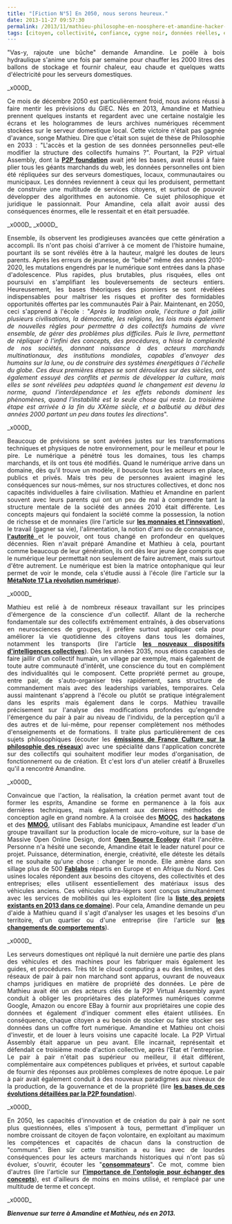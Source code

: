 ```yaml
---
title: "[Fiction N°5] En 2050, nous serons heureux."
date: 2013-11-27 09:57:30
permalink: /2013/11/mathieu-philosophe-en-noosphere-et-amandine-hacker-artiste-leader-du-fablab.html
tags: [citoyen, collectivité, confiance, cygne noir, données réelles, economie circulaire, économie de l'expérience, économie du quaternaire, économie fonctionnalité, Efficacité énergétique, innovation, intelligence collective, open innovation, open source, partage de données, Service de mobilité, sousveillance, transition générationnelle, transparence]
---
```


<p style="text-align: justify;">"Vas-y, rajoute une bûche" demande Amandine. Le poële à bois hydraulique s'anime une fois par semaine pour chauffer les 2000 litres des ballons de stockage et fournir chaleur, eau chaude et quelques watts d'électricité pour les serveurs domestiques.</p>_x000D_
<p style="text-align: justify;">Ce mois de décembre 2050 est particulièrement froid, nous avions réussi à faire mentir les prévisions du GIEC. Nés en 2013, Amandine et Mathieu prennent quelques instants et regardent avec une certaine nostalgie les écrans et les hologrammes de leurs archives numériques récemment stockées sur le serveur domestique local. Cette victoire n'était pas gagnée d'avance, songe Mathieu. Dire que c'était son sujet de thèse de Philosophie en 2033 : "L'accès et la gestion de ses données personnelles peut-elle modifier la structure des collectifs humains ?". Pourtant, la P2P virtual Assembly, dont la <a href="http://p2pfoundation.net/" target="_blank" rel="noopener"><strong>P2P foundation</strong></a> avait jeté les bases, avait réussi à faire plier tous les géants marchands du web, les données personnelles ont bien été répliquées sur des serveurs domestiques, locaux, communautaires ou municipaux. Les données reviennent à ceux qui les produisent, permettant de construire une multitude de services citoyens, et surtout de pouvoir développer des algorithmes en autonomie. Ce sujet philosophique et juridique le passionnait. Pour Amandine, cela allait avoir aussi des conséquences énormes, elle le ressentait et en était persuadée.</p>_x000D_
<!--more-->_x000D_
<p style="text-align: justify;">Ensemble, ils observent les prodigieuses avancées que cette génération a accompli. Ils n'ont pas choisi d'arriver à ce moment de l'histoire humaine, pourtant ils se sont révélés être à la hauteur, malgré les doutes de leurs parents. Après les erreurs de jeunesse, de "bébé" même des années 2010-2020, les mutations engendrés par le numérique sont entrées dans la phase d'adolescence. Plus rapides, plus brutables, plus risquées, elles ont poursuivi en s'amplifiant les bouleversements de secteurs entiers. Heureusement, les bases théoriques des pionniers se sont révélées indispensables pour maîtriser les risques et profiter des formidables opportunités offertes par les communautés Pair à Pair. Maintenant, en 2050, ceci s'apprend à l'école : "<em>Après la tradition orale, l'écriture a fait jaillir plusieurs civilisations, la démocratie, les religions, les lois mais également de nouvelles règles pour permettre à des collectifs humains de vivre ensemble, de gérer des problèmes plus difficiles. Puis le livre, permettant de répliquer à l'infini des concepts, des procédures, a hissé la complexité de nos sociétés, donnant naissance à des acteurs marchands multinationaux, des institutions mondiales, capables d'envoyer des humains sur la lune, ou de construire des systèmes énergétiques à l'échelle du globe. Ces deux premières étapes se sont déroulées sur des siècles, ont également essuyé des conflits et permis de développer la culture, mais elles se sont révélées peu adaptées quand le changement est devenu la norme, quand l'interdépendance et les effets rebonds dominent les phénomènes, quand l'instabilité est la seule chose qui reste. La troisième étape est arrivée à la fin du XXème siècle, et a balbutié au début des années 2000 partant un peu dans toutes les directions</em>".</p>_x000D_
<p style="text-align: justify;">Beaucoup de prévisions se sont avérées justes sur les transformations techniques et physiques de notre environnement, pour le meilleur et pour le pire. Le numérique a pénétré tous les domaines, tous les champs marchands, et ils ont tous été modifiés. Quand le numérique arrive dans un domaine, dès qu'il trouve un modèle, il bouscule tous les acteurs en place, publics et privés. Mais très peu de personnes avaient imaginé les conséquences sur nous-mêmes, sur nos structures collectives, et donc nos capacités individuelles à faire civilisation. Mathieu et Amandine en parlent souvent avec leurs parents qui ont un peu de mal à comprendre tant la structure mentale de la société des années 2010 était différente. Les concepts majeurs qui fondaient la société comme la possession, la notion de richesse et de monnaies (lire l'article sur <a href="https://gabrielplassat.github.io/transportsdufutur/2012/03/innovations-monnaies-les-problemes-complexes-ne-seront-jamais-resolues-par-des-solutions-simples.html" target="_blank" rel="noopener"><strong>les monnaies et l'innovation</strong></a>), le travail (gagner sa vie), l'alimentation, la notion d'ami ou de connaissance, <a href="https://gabrielplassat.github.io/transportsdufutur/2009/11/autorite-des-transports-vers-une-revolution.html" target="_blank" rel="noopener"><strong>l'autorité</strong> </a>et le pouvoir, ont tous changé en profondeur en quelques décennies. Rien n'avait préparé Amandine et Mathieu à cela, pourtant comme beaucoup de leur génération, ils ont dès leur jeune âge compris que le numérique leur permettait non seulement de faire autrement, mais surtout d'être autrement. Le numérique est bien la matrice ontophanique qui leur permet de voir le monde, cela s'étudie aussi à l'école (lire l'article sur la <a href="https://gabrielplassat.github.io/transportsdufutur/2013/08/metanote-17-la-mutation-numerique-nengendre-pas-seulement-de-nouveaux-moyens-de-transports-elle-modi.html" target="_blank" rel="noopener"><strong>MétaNote 17 La révolution numérique</strong></a>).</p>_x000D_
<p style="text-align: justify;">Mathieu est relié à de nombreux réseaux travaillant sur les principes d'émergence de la conscience d'un collectif. Allant de la recherche fondamentale sur des collectifs extrêmement entraînés, à des observations en neurosciences de groupes, il préfère surtout appliquer cela pour améliorer la vie quotidienne des citoyens dans tous les domaines, notamment les transports (lire l'article <a href="https://gabrielplassat.github.io/transportsdufutur/2013/10/les-nouveaux-dispositifs-dinnovations-collectifs.html" target="_blank" rel="noopener"><strong>les nouveaux dispositifs d'intelligences collectives</strong></a>). Dès les années 2035, nous étions capables de faire jaillir d'un collectif humain, un village par exemple, mais également de toute autre communauté d'intérêt, une conscience du tout en complément des individualités qui le composent. Cette propriété permet au groupe, entre pair, de s'auto-organiser très rapidement, sans structure de commandement mais avec des leaderships variables, temporaires. Cela aussi maintenant s'apprend à l'école ou plutôt se pratique intégralement dans les esprits mais également dans le corps. Mathieu travaille précisement sur l'analyse des modifications profondes qu'engendre l'émergence du pair à pair au niveau de l'individu, de la perception qu'il a des autres et de lui-même, pour repenser complètement nos méthodes d'enseignements et de formations. Il traite plus particulièrement de ces sujets philosophiques (écouter les <a href="http://www.franceculture.fr/emission-les-nouveaux-chemins-de-la-connaissance-philosophie-du-reseau-34-a-l%E2%80%99heure-d%E2%80%99internet-2013-" target="_blank" rel="noopener"><strong>émissions de France Culture sur la philosophie des réseaux</strong></a>) avec une spécialité dans l'application concrète sur des collectifs qui souhaitent modifier leur modes d'organisation, de fonctionnement ou de création. Et c'est lors d'un atelier créatif à Bruxelles qu'il a rencontré Amandine.</p>_x000D_
<p style="text-align: justify;">Convaincue que l'action, la réalisation, la création permet avant tout de former les esprits, Amandine se forme en permanence à la fois aux dernières techniques, mais également aux dernières méthodes de conception agile en grand nombre. A la croisée des <a href="http://fr.wikipedia.org/wiki/Cours_en_ligne_ouvert_et_massif" target="_blank" rel="noopener"><strong>MOOC</strong></a>, des <a href="http://fr.wikipedia.org/wiki/Hackathon" target="_blank" rel="noopener"><strong>hackatons</strong> </a>et des <a href="http://fr.wikipedia.org/wiki/Jeu_en_ligne_massivement_multijoueur" target="_blank" rel="noopener"><strong>MMOG</strong></a>, utilisant des Fablabs municipaux, Amandine est leader d'un groupe travaillant sur la production locale de micro-voiture, sur la base de Massive Open Online Design, dont <a href="http://opensourceecology.org/" target="_blank" rel="noopener"><strong>Open Source Ecology</strong></a> était l'ancêtre. Personne n'a hésité une seconde, Amandine était le leader naturel pour ce projet. Puissance, détermination, énergie, créativité, elle déteste les détails et ne souhaite qu'une chose : changer le monde. Elle amène dans son sillage plus de 500 <a href="http://fablab.fr/" target="_blank" rel="noopener"><strong>Fablabs</strong></a> répartis en Europe et en Afrique du Nord. Ces usines locales répondent aux besoins des citoyens, des collectivités et des entreprises; elles utilisent essentiellement des matériaux issus des véhicules anciens. Ces véhicules ultra-légers sont conçus simultanément avec les services de mobilités qui les exploitent (lire la <a href="http://p2pfoundation.net/Category:Transportation" target="_blank" rel="noopener"><strong>liste des projets existants en 2013 dans ce domaine</strong></a>). Pour cela, Amandine demande un peu d'aide à Mathieu quand il s'agit d'analyser les usages et les besoins d'un territoire, d'un quartier ou d'une entreprise (lire l'article sur <a href="https://gabrielplassat.github.io/transportsdufutur/2013/11/changer-de-mode-de-transport-doit-etre-une-consequence-et-non-un-objectif.html" target="_blank" rel="noopener"><strong>les changements de comportements</strong></a>).</p>_x000D_
<p style="text-align: justify;">Les serveurs domestiques ont répliqué la nuit dernière une partie des plans des véhicules et des machines pour les fabriquer mais également les guides, et procédures. Très tôt le cloud computing a eu des limites, et des réseaux de pair à pair non marchand sont apparus, ouvrant de nouveaux champs juridiques en matière de propriété des données. Le père de Mathieu avait été un des acteurs clés de la P2P Virtual Assembly ayant conduit à obliger les propriétaires des plateformes numériques comme Google, Amazon ou encore EBay à fournir aux propriétaires une copie des données et également d'indiquer comment elles étaient utilisées. En conséquence, chaque citoyen a eu besoin de stocker ou faire stocker ses données dans un coffre fort numérique. Amandine et Mathieu ont choisi d'investir, et de louer à leurs voisins une capacité locale. La P2P Virtual Assembly était apparue un peu avant. Elle incarnait, représentait et défendait ce troisième mode d'action collective, après l'Etat et l'entreprise. Le pair à pair n'était pas supérieur ou meilleur, il était différent, complémentaire aux compétences publiques et privées, et surtout capable de fournir des réponses aux problèmes complexes de notre époque. Le pair à pair avait également conduit à des nouveaux paradigmes aux niveaux de la production, de la gouvernance et de la propriété (lire <a href="http://p2pfoundation.net/" target="_blank" rel="noopener"><strong>les bases de ces évolutions détaillées par la P2P foundation</strong></a>).</p>_x000D_
<p style="text-align: justify;">En 2050, les capacités d'innovation et de création du pair à pair ne sont plus questionnées, elles s'imposent à tous, permettant d'impliquer un nombre croissant de citoyen de façon volontaire, en exploitant au maximum les compétences et capacités de chacun dans la construction de "communs". Bien sûr cette transition a eu lieu avec de lourdes conséquences pour les acteurs marchands historiques qui n'ont pas sû évoluer, s'ouvrir, écouter les "<a href="https://gabrielplassat.github.io/transportsdufutur/2011/10/le-consommateur-du-futur-revolution.html" target="_blank" rel="noopener"><strong>consommateurs</strong></a>". Ce mot, comme bien d'autres (lire l'article sur <a href="https://gabrielplassat.github.io/transportsdufutur/2013/10/metanote-18-pour-une-ontologie-de-la-demandes-de-transport.html" target="_blank" rel="noopener"><strong>l'importance de l'ontologie pour échanger des concepts</strong></a>), est d'ailleurs de moins en moins utilisé, et remplacé par une multitude de terme et concept.</p>_x000D_
<p style="text-align: justify;"><strong><em>Bienvenue sur terre à Amandine et Mathieu, nés en 2013.</em></strong></p>
